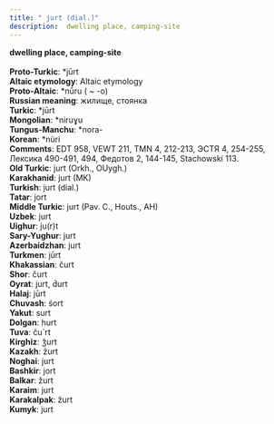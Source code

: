 ```yaml
---
title: " jurt (dial.)"
description:  dwelling place, camping-site
---
```

<p data-pagefind-weight="0.5">
<strong> dwelling place, camping-site</strong><br><br>
<strong>Proto-Turkic</strong>:  *jūrt<br>
<strong>Altaic etymology</strong>:  Altaic etymology<br>
<strong> Proto-Altaic</strong>:  *nū́ru ( ~ -o)<br>
<strong>Russian meaning</strong>:  жилище, стоянка<br>
<strong>Turkic</strong>:  *jūrt<br>
<strong>Mongolian</strong>:  *niruɣu<br>
<strong>Tungus-Manchu</strong>:  *nora-<br>
<strong>Korean</strong>:  *nùrí<br>
<strong>Comments</strong>:  EDT 958, VEWT 211, TMN 4, 212-213, ЭСТЯ 4, 254-255, Лексика 490-491, 494, Федотов 2, 144-145, Stachowski 113.<br>
<strong>Old Turkic</strong>:  jurt (Orkh., OUygh.)<br>
<strong>Karakhanid</strong>:  jurt (MK)<br>
<strong>Turkish</strong>:  jurt (dial.)<br>
<strong>Tatar</strong>:  jort<br>
<strong>Middle Turkic</strong>:  jurt (Pav. C., Houts., AH)<br>
<strong>Uzbek</strong>:  jurt<br>
<strong>Uighur</strong>:  ju(r)t<br>
<strong>Sary-Yughur</strong>:  jurt<br>
<strong>Azerbaidzhan</strong>:  jurt<br>
<strong>Turkmen</strong>:  jūrt<br>
<strong>Khakassian</strong>:  čurt<br>
<strong>Shor</strong>:  čurt<br>
<strong>Oyrat</strong>:  jurt, d́urt<br>
<strong>Halaj</strong>:  jūrt<br>
<strong>Chuvash</strong>:  śort<br>
<strong>Yakut</strong>:  surt<br>
<strong>Dolgan</strong>:  hurt<br>
<strong>Tuva</strong>:  ču`rt<br>
<strong>Kirghiz</strong>:  ǯurt<br>
<strong>Kazakh</strong>:  žurt<br>
<strong>Noghai</strong>:  jurt<br>
<strong>Bashkir</strong>:  jort<br>
<strong>Balkar</strong>:  žurt<br>
<strong>Karaim</strong>:  jurt<br>
<strong>Karakalpak</strong>:  žurt<br>
<strong>Kumyk</strong>:  jurt<br>

</p>
